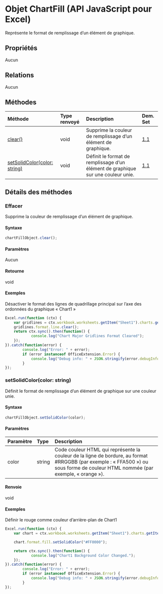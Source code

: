 # <a name="chartfill-object-javascript-api-for-excel"></a>Objet ChartFill (API JavaScript pour Excel)

Représente le format de remplissage d’un élément de graphique.

## <a name="properties"></a>Propriétés

Aucun

## <a name="relationships"></a>Relations
Aucun


## <a name="methods"></a>Méthodes

| Méthode           | Type renvoyé    |Description| Dem. Set|
|:---------------|:--------|:----------|:----|
|[clear()](#clear)|void|Supprime la couleur de remplissage d’un élément de graphique.|[1.1](../requirement-sets/excel-api-requirement-sets.md)|
|[setSolidColor(color: string)](#setsolidcolorcolor-string)|void|Définit le format de remplissage d’un élément de graphique sur une couleur unie.|[1.1](../requirement-sets/excel-api-requirement-sets.md)|

## <a name="method-details"></a>Détails des méthodes


### <a name="clear"></a>Effacer
Supprime la couleur de remplissage d’un élément de graphique.

#### <a name="syntax"></a>Syntaxe
```js
chartFillObject.clear();
```

#### <a name="parameters"></a>Paramètres
Aucun

#### <a name="returns"></a>Retourne
void

#### <a name="examples"></a>Exemples

Désactiver le format des lignes de quadrillage principal sur l’axe des ordonnées du graphique « Chart1 »

```js
Excel.run(function (ctx) { 
    var gridlines = ctx.workbook.worksheets.getItem("Sheet1").charts.getItem("Chart1").axes.valueAxis.majorGridlines;    
    gridlines.format.line.clear();
    return ctx.sync().then(function() {
            console.log("Chart Major Gridlines Format Cleared");
    });
}).catch(function(error) {
        console.log("Error: " + error);
        if (error instanceof OfficeExtension.Error) {
            console.log("Debug info: " + JSON.stringify(error.debugInfo));
        }
});
```

### <a name="setsolidcolorcolor-string"></a>setSolidColor(color: string)
Définit le format de remplissage d’un élément de graphique sur une couleur unie.

#### <a name="syntax"></a>Syntaxe
```js
chartFillObject.setSolidColor(color);
```

#### <a name="parameters"></a>Paramètres
| Paramètre       | Type    |Description|
|:---------------|:--------|:----------|
|color|string|Code couleur HTML qui représente la couleur de la ligne de bordure, au format #RRGGBB (par exemple : « FFA500 ») ou sous forme de couleur HTML nommée (par exemple, « orange »).|

#### <a name="returns"></a>Renvoie
void

#### <a name="examples"></a>Exemples

Définir le rouge comme couleur d’arrière-plan de Chart1

```js
Excel.run(function (ctx) { 
    var chart = ctx.workbook.worksheets.getItem("Sheet1").charts.getItem("Chart1");    

    chart.format.fill.setSolidColor("#FF0000");

    return ctx.sync().then(function() {
            console.log("Chart1 Background Color Changed.");
    });
}).catch(function(error) {
        console.log("Error: " + error);
        if (error instanceof OfficeExtension.Error) {
            console.log("Debug info: " + JSON.stringify(error.debugInfo));
        }
});
```
